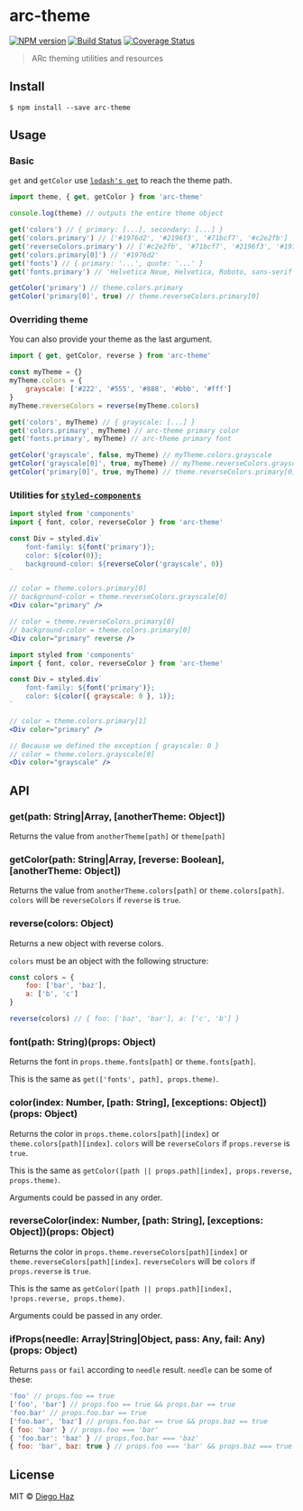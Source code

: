 # arc-theme 
[![NPM version](https://img.shields.io/npm/v/arc-theme.svg?style=flat-square)](https://npmjs.org/package/arc-theme)
[![Build Status](https://img.shields.io/travis/diegohaz/arc-theme/master.svg?style=flat-square)](https://travis-ci.org/diegohaz/arc-theme) [![Coverage Status](https://img.shields.io/codecov/c/github/diegohaz/arc-theme/master.svg?style=flat-square)](https://codecov.io/gh/diegohaz/arc-theme/branch/master)

> ARc theming utilities and resources


## Install

```
$ npm install --save arc-theme
```


## Usage

### Basic

`get` and `getColor` use [`lodash's get`](https://lodash.com/docs/4.17.4#get) to reach the theme path.

```js
import theme, { get, getColor } from 'arc-theme'

console.log(theme) // outputs the entire theme object

get('colors') // { primary: [...], secondary: [...] }
get('colors.primary') // ['#1976d2', '#2196f3', '#71bcf7', '#c2e2fb']
get('reverseColors.primary') // ['#c2e2fb', '#71bcf7', '#2196f3', '#1976d2']
get('colors.primary[0]') // '#1976d2'
get('fonts') // { primary: '...', quote: '...' }
get('fonts.primary') // 'Helvetica Neue, Helvetica, Roboto, sans-serif'

getColor('primary') // theme.colors.primary
getColor('primary[0]', true) // theme.reverseColors.primary[0]
```

### Overriding theme

You can also provide your theme as the last argument.

```js
import { get, getColor, reverse } from 'arc-theme'

const myTheme = {}
myTheme.colors = {
	grayscale: ['#222', '#555', '#888', '#bbb', '#fff']
}
myTheme.reverseColors = reverse(myTheme.colors)

get('colors', myTheme) // { grayscale: [...] }
get('colors.primary', myTheme) // arc-theme primary color
get('fonts.primary', myTheme) // arc-theme primary font

getColor('grayscale', false, myTheme) // myTheme.colors.grayscale
getColor('grayscale[0]', true, myTheme) // myTheme.reverseColors.grayscale[0]
getColor('primary[0]', true, myTheme) // theme.reverseColors.primary[0]
```

### Utilities for [`styled-components`](https://github.com/styled-components/styled-components)

```jsx
import styled from 'components'
import { font, color, reverseColor } from 'arc-theme'

const Div = styled.div`
	font-family: ${font('primary')};
	color: ${color(0)};
	background-color: ${reverseColor('grayscale', 0)}
`

// color = theme.colors.primary[0]
// background-color = theme.reverseColors.grayscale[0]
<Div color="primary" />

// color = theme.reverseColors.primary[0]
// background-color = theme.colors.primary[0]
<Div color="primary" reverse />
```

```jsx
import styled from 'components'
import { font, color, reverseColor } from 'arc-theme'

const Div = styled.div`
	font-family: ${font('primary')};
	color: ${color({ grayscale: 0 }, 1)};
`

// color = theme.colors.primary[1]
<Div color="primary" />

// Because we defined the exception { grayscale: 0 }
// color = theme.colors.grayscale[0]
<Div color="grayscale" />
```

## API

### get(path: String|Array, [anotherTheme: Object])

Returns the value from `anotherTheme[path]` or `theme[path]`

### getColor(path: String|Array, [reverse: Boolean], [anotherTheme: Object])

Returns the value from `anotherTheme.colors[path]` or `theme.colors[path]`. `colors` will be `reverseColors` if `reverse` is `true`.

### reverse(colors: Object)

Returns a new object with reverse colors.

`colors` must be an object with the following structure:
```js
const colors = {
	foo: ['bar', 'baz'],
	a: ['b', 'c']
}

reverse(colors) // { foo: ['baz', 'bar'], a: ['c', 'b'] }
```

### font(path: String)(props: Object)

Returns the font in `props.theme.fonts[path]` or `theme.fonts[path]`.

This is the same as `get(['fonts', path], props.theme)`.

### color(index: Number, [path: String], [exceptions: Object])(props: Object)

Returns the color in `props.theme.colors[path][index]` or `theme.colors[path][index]`. `colors` will be `reverseColors` if `props.reverse` is `true`.

This is the same as `getColor([path || props.path][index], props.reverse, props.theme)`.

Arguments could be passed in any order.

### reverseColor(index: Number, [path: String], [exceptions: Object])(props: Object)

Returns the color in `props.theme.reverseColors[path][index]` or `theme.reverseColors[path][index]`. `reverseColors` will be `colors` if `props.reverse` is `true`.

This is the same as `getColor([path || props.path][index], !props.reverse, props.theme)`.

Arguments could be passed in any order.

### ifProps(needle: Array|String|Object, pass: Any, fail: Any)(props: Object)

Returns `pass` or `fail` according to `needle` result. `needle` can be some of these:
```js
'foo' // props.foo == true
['foo', 'bar'] // props.foo == true && props.bar == true
'foo.bar' // props.foo.bar == true
['foo.bar', 'baz'] // props.foo.bar == true && props.baz == true
{ foo: 'bar' } // props.foo === 'bar'
{ 'foo.bar': 'baz' } // props.foo.bar === 'baz'
{ foo: 'bar', baz: true } // props.foo === 'bar' && props.baz === true
```

## License

MIT © [Diego Haz](https://github.com/diegohaz)
